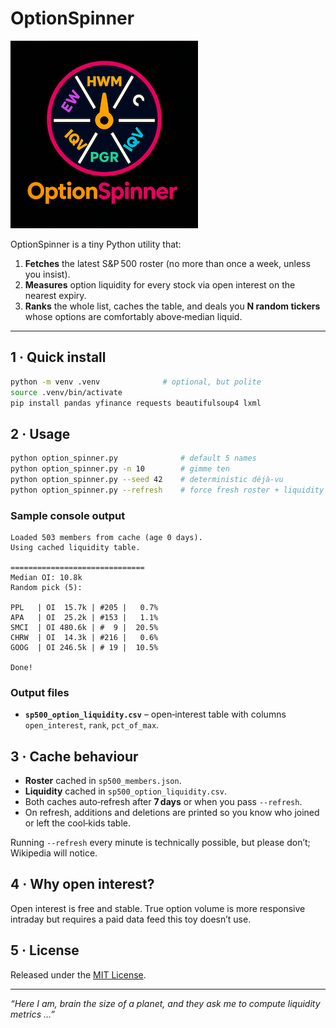 # OptionSpinner

![OptionSpinner Logo](images/OptionSpinner_small.png)

OptionSpinner is a tiny Python utility that:

1. **Fetches** the latest S\&P 500 roster (no more than once a week, unless you insist).
2. **Measures** option liquidity for every stock via open interest on the nearest expiry.
3. **Ranks** the whole list, caches the table, and deals you **N random tickers** whose options are comfortably above‑median liquid.

---

## 1 · Quick install

```bash
python -m venv .venv              # optional, but polite
source .venv/bin/activate
pip install pandas yfinance requests beautifulsoup4 lxml
```

## 2 · Usage

```bash
python option_spinner.py              # default 5 names
python option_spinner.py -n 10        # gimme ten
python option_spinner.py --seed 42    # deterministic déjà‑vu
python option_spinner.py --refresh    # force fresh roster + liquidity fetch
```

### Sample console output

```
Loaded 503 members from cache (age 0 days).
Using cached liquidity table.

==============================
Median OI: 10.8k
Random pick (5):

PPL   | OI  15.7k | #205 |   0.7%
APA   | OI  25.2k | #153 |   1.1%
SMCI  | OI 480.6k | #  9 |  20.5%
CHRW  | OI  14.3k | #216 |   0.6%
GOOG  | OI 246.5k | # 19 |  10.5%

Done!
```

### Output files

* **`sp500_option_liquidity.csv`** – open‑interest table with columns `open_interest`, `rank`, `pct_of_max`.

## 3 · Cache behaviour

* **Roster** cached in `sp500_members.json`.
* **Liquidity** cached in `sp500_option_liquidity.csv`.
* Both caches auto‑refresh after **7 days** or when you pass `--refresh`.
* On refresh, additions and deletions are printed so you know who joined or left the cool‑kids table.

Running `--refresh` every minute is technically possible, but please don’t; Wikipedia will notice.

## 4 · Why open interest?

Open interest is free and stable. True option volume is more responsive intraday but requires a paid data feed this toy doesn’t use.

## 5 · License

Released under the [MIT License](LICENSE).

---

*“Here I am, brain the size of a planet, and they ask me to compute liquidity metrics …”*
